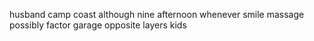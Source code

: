 husband camp coast although nine afternoon whenever smile massage possibly factor garage opposite layers kids